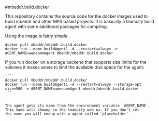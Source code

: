#mbeddr.build.docker

This repository contains the source code for the docker images used to build mbeddr and other MPS based projects.
It is basically a teamcity build agent with some additional packages for compiling.

Using the image is fairly simple:

```
docker pull mbeddr/mbeddr.build.docker
docker run --name buildAgent1 -d --restart=always -e AGENT_NAME=awesomeAgent mbeddr/mbeddr.build.docker
```

If you run docker on a storage backend that supports size limits for the volumes it makes sense to limit the available disk space for the agent:

````
```
docker pull mbeddr/mbeddr.build.docker
docker run --name buildAgent1 -d --restart=always --storage-opt size=50G -e AGENT_NAME=awesomeAgent mbeddr/mbeddr.build.docker
```


The agent gets its name from the environment variable `AGENT_NAME`. This name will showup in the teamcity web ui. If you don't set
the name you will endup with a agent called `placeholder`.
